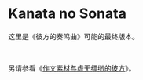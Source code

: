 # Kanata no Sonata
<p>这里是《彼方的奏鸣曲》可能的最终版本。</p>
<br>
<p>另请参看《<a href="../../../Records/inai_kanata.html">作文素材与虚无缥缈的彼方</a>》。</p>